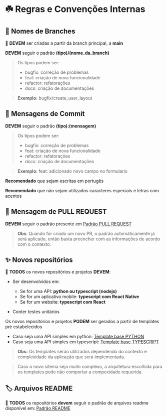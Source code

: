 # ☘️ Regras e Convenções Internas

## :seedling: Nomes de Branches

:rotating_light: **DEVEM** ser criadas a partir da branch principal, a **main**

**DEVEM** seguir o padrão **(tipo)/(nome_da_branch)**
  > Os tipos podem ser:
  > - bugfix: correção de problemas
  > - feat: criação de nova funcionalidade
  > - refactor: refatorações
  > - docs: criação de documentações

  > **Exemplo:** bugfix/create_user_layout

## :rocket: Mensagens de Commit

**DEVEM** seguir o padrão **(tipo):(mensagem)**
  > Os tipos podem ser:
  > - bugfix: correção de problemas
  > - feat: criação de nova funcionalidade
  > - refactor: refatorações
  > - docs: criação de documentações

  > **Exemplo:** feat: adicionado novo campo no formulario

**Recomendado** que sejam escritas em portugês

**Recomendado** que não sejam utilizados caracteres especiais e letras com acentos

## :hammer: Mensagem de PULL REQUEST

**DEVEM** seguir o padrão presente em [Padrão PULL REQUEST](https://github.com/starplast/.github/blob/main/.github/pull_request_template.md)

> **Obs**: Quando for criado um novo PR, o padrão automáticamente já será aplicado, então basta preencher com as informações de acordo com o contexto.


## :sparkles: Novos repositórios

:rotating_light: **TODOS** os novos repositórios e projetos **DEVEM**:
 - Ser desenvolvidos em:
    -  Se for uma API: **python ou typescript (nodejs)**
    -  Se for um aplicativo mobile: **typescript com React Native**
    -  Se for um website: **typescript com React**

- Conter testes unitários 

Os novos repositórios e projetos **PODEM** ser gerados a partir de templates pré estabelecidos

- Caso seja uma API simples em python: [Template base PYTHON](http://link)
- Caso seja uma API simples em typescript: [Template base TYPESCRIPT](http://link)

> **Obs:** Os templates serão utilizados dependendo do contexto e complexidade da aplicação que será implementada. 

> Caso o novo sitema seja muito complexo, a arquitetura escolhida para os templates pode não comportar a compexidade requerida.

## :label: Arquivos README 

:rotating_light: **TODOS** os repositórios **devem** seguir o padrão de arquivos readme disponível em: [Padrão README](https://github.com/starplast/.github/blob/main/profile/Documentations/template_readme_file.md)

